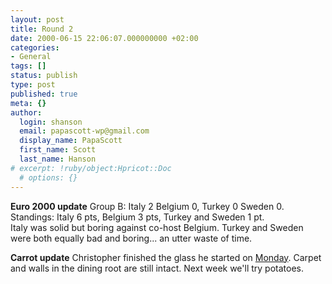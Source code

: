 ```yaml
---
layout: post
title: Round 2
date: 2000-06-15 22:06:07.000000000 +02:00
categories:
- General
tags: []
status: publish
type: post
published: true
meta: {}
author:
  login: shanson
  email: papascott-wp@gmail.com
  display_name: PapaScott
  first_name: Scott
  last_name: Hanson
# excerpt: !ruby/object:Hpricot::Doc
  # options: {}
---
```

<p><b>Euro 2000 update</b> Group B: Italy 2 Belgium 0, Turkey 0 Sweden 0.<br />
Standings: Italy 6 pts, Belgium 3 pts, Turkey and Sweden 1 pt.<br />
Italy was solid but boring against co-host Belgium. Turkey and Sweden were both equally bad and boring... an utter waste of time.</p>
<p><b>Carrot update</b> Christopher finished the glass he started on <a href="http://Mama.editthispage.com/2000/06/13">Monday</a>. Carpet and walls in the dining root are still intact. Next week we'll try potatoes.</p>
